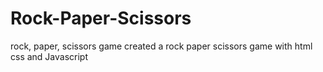 # Rock-Paper-Scissors
rock, paper, scissors game
created a rock paper scissors game with html css and Javascript 
